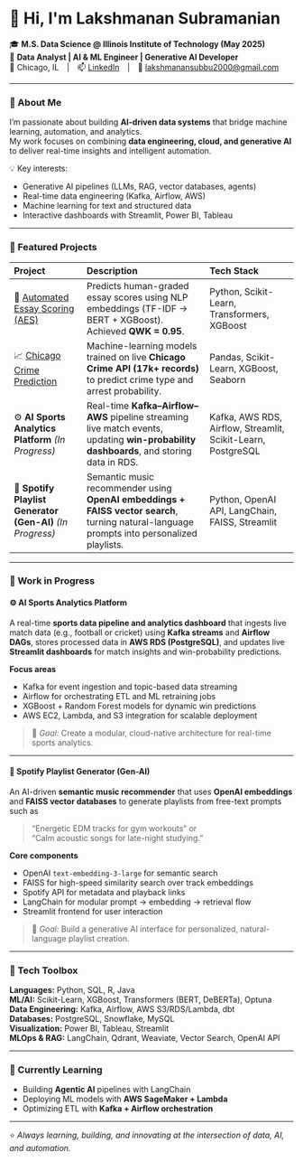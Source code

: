 # 👋 Hi, I'm Lakshmanan Subramanian  

🎓 **M.S. Data Science @ Illinois Institute of Technology (May 2025)**  
💼 **Data Analyst | AI & ML Engineer | Generative AI Developer**  
📍 Chicago, IL | 📫 [LinkedIn](https://www.linkedin.com/in/laksh2000) | 📧 lakshmanansubbu2000@gmail.com  

---

### 🚀 About Me
I’m passionate about building **AI-driven data systems** that bridge machine learning, automation, and analytics.  
My work focuses on combining **data engineering, cloud, and generative AI** to deliver real-time insights and intelligent automation.

💡 Key interests:
- Generative AI pipelines (LLMs, RAG, vector databases, agents)  
- Real-time data engineering (Kafka, Airflow, AWS)  
- Machine learning for text and structured data  
- Interactive dashboards with Streamlit, Power BI, Tableau  

---

### 🧠 Featured Projects

| Project | Description | Tech Stack |
|:--|:--|:--|
| 🧠 [Automated Essay Scoring (AES)](https://github.com/Lakshman1000/automated-essay-scoring-capstone) | Predicts human-graded essay scores using NLP embeddings (TF-IDF → BERT + XGBoost). Achieved **QWK = 0.95**. | Python, Scikit-Learn, Transformers, XGBoost |
| 📈 [Chicago Crime Prediction](https://github.com/Lakshman1000/ML-FinalProject-Grp-7) | Machine-learning models trained on live **Chicago Crime API (17k+ records)** to predict crime type and arrest probability. | Pandas, Scikit-Learn, XGBoost, Seaborn |
| ⚙️ **AI Sports Analytics Platform** *(In Progress)* | Real-time **Kafka–Airflow–AWS** pipeline streaming live match events, updating **win-probability dashboards**, and storing data in RDS. | Kafka, AWS RDS, Airflow, Streamlit, Scikit-Learn, PostgreSQL |
| 💬 **Spotify Playlist Generator (Gen-AI)** *(In Progress)* | Semantic music recommender using **OpenAI embeddings + FAISS vector search**, turning natural-language prompts into personalized playlists. | Python, OpenAI API, LangChain, FAISS, Streamlit |

---

### 🚧 Work in Progress

#### ⚙️ AI Sports Analytics Platform  
A real-time **sports data pipeline and analytics dashboard** that ingests live match data (e.g., football or cricket) using **Kafka streams** and **Airflow DAGs**, stores processed data in **AWS RDS (PostgreSQL)**, and updates live **Streamlit dashboards** for match insights and win-probability predictions.

**Focus areas**
- Kafka for event ingestion and topic-based data streaming  
- Airflow for orchestrating ETL and ML retraining jobs  
- XGBoost + Random Forest models for dynamic win predictions  
- AWS EC2, Lambda, and S3 integration for scalable deployment  

> 🎯 *Goal:* Create a modular, cloud-native architecture for real-time sports analytics.

---

#### 💬 Spotify Playlist Generator (Gen-AI)  
An AI-driven **semantic music recommender** that uses **OpenAI embeddings** and **FAISS vector databases** to generate playlists from free-text prompts such as  
> “Energetic EDM tracks for gym workouts” or  
> “Calm acoustic songs for late-night studying.”

**Core components**
- OpenAI `text-embedding-3-large` for semantic search  
- FAISS for high-speed similarity search over track embeddings  
- Spotify API for metadata and playback links  
- LangChain for modular prompt → embedding → retrieval flow  
- Streamlit frontend for user interaction  

> 🎯 *Goal:* Build a generative AI interface for personalized, natural-language playlist creation.

---

### 🧰 Tech Toolbox

**Languages:** Python, SQL, R, Java  
**ML/AI:** Scikit-Learn, XGBoost, Transformers (BERT, DeBERTa), Optuna  
**Data Engineering:** Kafka, Airflow, AWS S3/RDS/Lambda, dbt  
**Databases:** PostgreSQL, Snowflake, MySQL  
**Visualization:** Power BI, Tableau, Streamlit  
**MLOps & RAG:** LangChain, Qdrant, Weaviate, Vector Search, OpenAI API  

---

### 🌱 Currently Learning
- Building **Agentic AI** pipelines with LangChain  
- Deploying ML models with **AWS SageMaker + Lambda**  
- Optimizing ETL with **Kafka + Airflow orchestration**  

---

⭐ *Always learning, building, and innovating at the intersection of data, AI, and automation.*
